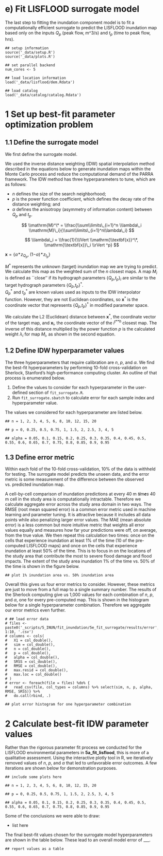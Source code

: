 # e) Fit LISFLOOD surrogate model

The last step to fitting the inundation component model is to fit a
computationally efficient surrogate to predict the LISFLOOD inundation
map based only on the inputs *Q*<sub>*p*</sub> (peak flow, m^3/s) and
*t*<sub>*p*</sub> (time to peak flow, hrs).

    ## setup information
    source('_data/setup.R')
    source('_data/plots.R')

    ## set parallel backend
    num_cores <- 5

    ## load location information
    load('_data/lisflood/dem.Rdata')

    ## load catalog
    load('_data/catalog/catalog.Rdata')

# 1 Set up best-fit parameter optimization problem

## 1.1 Define the surrogate model

We first define the surrogate model.
<!-- We have chosen to use the inverse distance weighted (IDW) spatial interpolation method.  -->
We used the inverse distance weighting (IDW) spatial interpolation
method described in the equations below to generate inundation maps
within the Monte Carlo process and reduce the computational demand of
the PARRA framework. The IDW method has three hyperparameters to tune,
which are as follows:

-   *n* defines the size of the search neighborhood;
-   *p* is the power function coefficient, which defines the decay rate
    of the distance weighting; and
-   *α* defines the anisotropy (asymmetry of information content)
    between *Q*<sub>*p*</sub> and *t*<sub>*p*</sub>.

$$ \\mathrm{M}^\* = \\frac{\\sum\\limits\_{i=1}^n \\lambda\_i \\mathrm{M}\_i}{\\sum\\limits\_{i=1}^n\\lambda\_i} $$

$$ \\lambda\_i = \\frac{1}{\\lVert \\mathrm{\\textbf{x}}^\*, \\mathrm{\\textbf{x}}\_i \\rVert ^p} $$

**x** = {*α* \* *z*<sub>*Q*<sub>*p*</sub></sub>, (1−*α*) \* *z*<sub>*t*<sub>*p*</sub></sub>}

*M*<sup>\*</sup> represents the unknown (target) inundation map we are
trying to predict. We calculate this map as the weighted sum of the *n*
closest maps. A map *M*<sub>*i*</sub> is defined as \`\`close’’ if its
hydrograph parameters
{*Q*<sub>*p*</sub>,*t*<sub>*p*</sub>}<sub>*i*</sub> are similar to the
target hydrograph parameters
{*Q*<sub>*p*</sub>,*t*<sub>*p*</sub>}<sup>\*</sup>.  
*Q*<sub>*p*</sub><sup>\*</sup> and *t*<sub>*p*</sub><sup>\*</sup> are
known values used as inputs to the IDW interpolator function. However,
they are not Euclidean coordinates, so **x**<sup>\*</sup> is the
coordinate vector that represents
{*Q*<sub>*p*</sub>,*t*<sub>*p*</sub>}<sup>\*</sup> in modified parameter
space.

<!-- %after applying a normal score transformation and an anisotropy correction factor $\alpha$.  -->

We calculate the L2 (Euclidean) distance between **x**<sup>\*</sup>, the
coordinate vector of the target map, and **x**<sub>*i*</sub>, the
coordinate vector of the *i*<sup>*t**h*</sup> closest map. The inverse
of this distance multiplied by the power function *p* is the calculated
weight *λ*<sub>*i*</sub> for map *M*<sub>*i*</sub>, as shown in the
second equation.

## 1.2 Define IDW hyperparameter values

The three hyperparameters that require calibration are *n*, *p*, and
*α*. We find the best-fit hyperparameters by performing 10-fold
cross-validation on Sherlock, Stanford’s high-performance computing
cluster. An outline of that process is enumerated below.

1.  Define the values to consider for each hyperparameter in the
    user-defined section of `fit_surrogate.R`.
2.  Run `fit_surrogate.sbatch` to calculate error for each sample index
    and hyperparameter value.

The values we considered for each hyperparameter are listed below.

    ## n = 1, 2, 3, 4, 5, 6, 8, 10, 12, 15, 20

    ## p = 0, 0.25, 0.5, 0.75, 1, 1.5, 2, 2.5, 3, 4, 5

    ## alpha = 0.05, 0.1, 0.15, 0.2, 0.25, 0.3, 0.35, 0.4, 0.45, 0.5, 0.55, 0.6, 0.65, 0.7, 0.75, 0.8, 0.85, 0.9, 0.95

## 1.3 Define error metric

Within each fold of the 10-fold cross-validation, 10% of the data is
withheld for testing. The surrogate model predicts the unseen data, and
the error metric is some measurement of the difference between the
observed vs. predicted inundation map.

A cell-by-cell comparison of inundation predictions at every 40 m
*t**i**m**e**s* 40 m cell in the study area is computationally
intractable. Therefore we calculate aggregate error across the study
area domain in two ways. The RMSE (root mean squared error) is a common
error metric used in machine learning and parameter tuning. It is
attractive because it includes all data points while also penalizing
larger error values. The MAE (mean absolute error) is a less common but
more intuitive metric that weights all error values equally and measures
how far your predictions were off, on average, from the true value. We
then repeat this calculation two times: once on the cells that
experience inundation at least 1% of the time (10 of the pre-computed
LISFLOOD maps) and once on the cells that experience inundation at least
50% of the time. This is to focus in on the locations of the study area
that contribute the most to severe flood damage and flood impacts. The
extent of the study area inundation 1% of the time vs. 50% of the time
is shown in the figure below.

    ## plot 1% inundation area vs. 50% inundation area

Overall this gives us four error metrics to consider. However, these
metrics are just to move from a full map to a single summary number. The
results of the Sherlock computing give us 1,000 values for each
combination of *n*, *p*, and *α*, one for every pre-computed map. This
is shown in the histogram below for a single hyperparameter combination.
Therefore we aggregate our error metrics even further.

    # ## load error data
    # files <- paste0('_scripts/5_INUN/fit_inundation/5e_fit_surrogate/results/error', 1:10, '.csv')
    # columns <- cols(
    #   X1 = col_double(),
    #   sim = col_double(),
    #   n = col_double(),
    #   p = col_double(),
    #   alpha = col_double(),
    #   SRSS = col_double(),
    #   RMSE = col_double(),
    #   max.resid = col_double(),
    #   max.loc = col_double()
    # )
    # error <- foreach(file = files) %do% {
    #   read_csv(file, col_types = columns) %>% select(sim, n, p, alpha, RMSE, SRSS)} %>% 
    #   do.call(rbind, .)

    ## plot error histogram for one hyperparameter combination

# 2 Calculate best-fit IDW parameter values

Rather than the rigorous parameter fit process we conducted for the
LISFLOOD environmental parameters in **5a\_fit\_lisflood**, this is more
of a qualitative assessment. Using the interactive plotly tool in R, we
iteratively removed values of *n*, *p*, and *α* that led to unfavorable
error outcomes. A few iterations are shown below for demonstration
purposes.

    ## include some plots here 

    ## n = 1, 2, 3, 4, 5, 6, 8, 10, 12, 15, 20

    ## p = 0, 0.25, 0.5, 0.75, 1, 1.5, 2, 2.5, 3, 4, 5

    ## alpha = 0.05, 0.1, 0.15, 0.2, 0.25, 0.3, 0.35, 0.4, 0.45, 0.5, 0.55, 0.6, 0.65, 0.7, 0.75, 0.8, 0.85, 0.9, 0.95

Some of the conclusions we were able to draw:

-   list here

The final best-fit values chosen for the surrogate model hyperparameters
are shown in the table below. These lead to an overall model error of
\_\_\_.

    ## report values as a table
